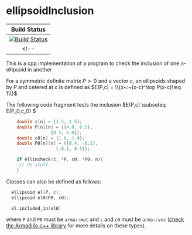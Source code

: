 # ellipsoidInclusion

| **Build Status** |
|:----------------:|
| [![Build Status][build-img]][build-url] |
<!-- |  [![Codecov branch][codecov-img]][codecov-url] | -->
[build-img]: https://github.com/egidioln/ellipsoidInclusion/workflows/CMake/badge.svg?branch=main
[build-url]: https://github.com/egidioln/ellipsoidInclusion/actions?query=workflow%3ACMake


This is a cpp  implementation of a program to check the inclusion of one n-ellipsoid in another

For a symmetric definite matrix $P\succ0$ and a vector $c$, an ellipsoids shaped by $P$ and cetered at $c$ is defined as $E(P,c) = \\{x~:~(x-c)^\top P(x-c)\leq 1\\}$.

The following code fragment tests the inclusion $E(P,c) \subseteq E(P_0,c_0) $

```cpp
    double c[n] = {1.5, 1.5};
    double P[n][n] = {{4.0, 0.5},       
                 {0.5, 6.0}};
    double c0[n] = {1.6, 1.4};
    double P0[n][n] = {{0.4, -0.1},
                   {-0.1, 0.5}};

    if ellincheck(c, *P, c0, *P0, n){
     // do stuff
    }
```

Classes can also be defined as follows:

```cpp
  ellipsoid el(P, c);
  ellipsoid el0(P0, c0);

  el.included_in(el0)

```
where `P` and `P0` must be `arma::mat` and `c` and `c0` must be `arma::vec` ([check the Armadillo c++ library](https://arma.sourceforge.net/docs.html) for more details on these types).

